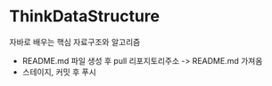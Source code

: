 # ThinkDataStructure
자바로 배우는 핵심 자료구조와 알고리즘

- README.md 파일 생성 후 pull 리포지토리주소 -> README.md 가져옴
- 스테이지, 커밋 후 푸시
